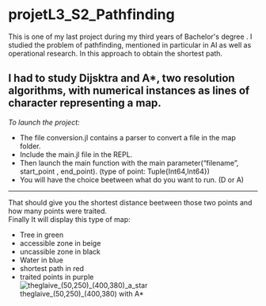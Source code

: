 # projetL3_S2_Pathfinding

This is one of my last project during my third years of Bachelor's degree . I studied the problem of pathfinding, mentioned in particular in AI as well as operational research. In this approach to obtain the shortest path.  

I had to study Dijsktra and A*, two resolution algorithms, with numerical instances as lines of character representing a map.  
-----------------------------------------------------------------------------------------------------------
_To launch the project:_
   - The file conversion.jl contains a parser to convert a file in the map folder.   
- Include the main.jl file in the REPL.  
- Then launch the main function with the main parameter(“filename”, start_point , end_point).  (type of point:      Tuple{Int64,Int64})     
- You will have the choice beetween what do you want to run. (D or A)
----------------------------------------------------------------------------------------------------------------

That should give you the shortest distance beetween those two points and how many points were traited.  
Finally It will display this type of map:  
- Tree in green  
- accessible zone in beige  
- uncassible zone in black  
- Water in blue  
- shortest path in red  
- traited points in purple  
![theglaive_(50,250)_(400,380)_a_star](https://user-images.githubusercontent.com/101639883/224395368-5b167381-c368-40a9-aff9-e51ca5770dc4.png)  
theglaive_(50,250)_(400,380) with A*  
